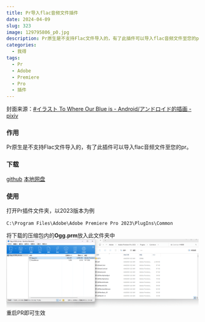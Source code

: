 ```yaml
---
title: Pr导入flac音频文件插件
date: 2024-04-09
slug: 323
image: 129795806_p0.jpg
description: Pr原生是不支持Flac文件导入的，有了此插件可以导入flac音频文件至您的pr。
categories:
  - 我得
tags:
  - Pr
  - Adobe
  - Premiere
  - Pro
  - 插件
---
```

封面来源：[#イラスト To Where Our Blue is - Android/アンドロイド的插画 - pixiv](https://www.pixiv.net/artworks/129795806)

### 作用

Pr原生是不支持Flac文件导入的，有了此插件可以导入flac音频文件至您的pr。

### 下载

[github](https://github.com/fnordware/AdobeOgg) 
[本地网盘](https://drive.sakurasen.cn/d/D2/%E5%85%A8%E5%AE%B6%E6%A1%B6/Ogg_v0.5b6_win.zip?sign=F_9wkawVchRxxCGUBQIMKDMYmYzTiQYPoAI7arbrxfw=:0)
### 使用
打开Pr插件文件夹，以2023版本为例

`C:\Program Files\Adobe\Adobe Premiere Pro 2023\PlugIns\Common`

将下载的压缩包内的**Ogg.prm**放入此文件夹中
![IMG](20240409025125image501-1024x366.png)
重启PR即可生效